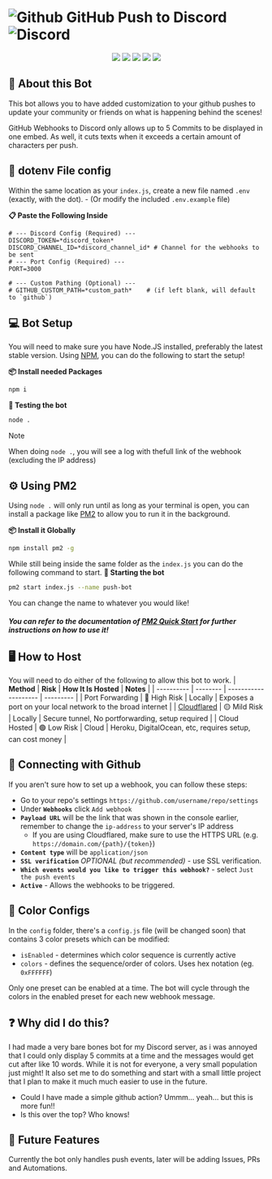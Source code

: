 # ![Github](https://img.icons8.com/?size=35&id=AZOZNnY73haj&format=png&color=000000) GitHub Push to Discord ![Discord](https://img.icons8.com/?size=35&id=6x2kochRVv1E&format=png&color=000000)

<p align="center">
  <img src="https://img.shields.io/badge/Bot Version-v1.0.0-FC79B2?style=for-the-badge" />
  <img src="https://img.shields.io/badge/Discord.JS-v14.21.0-5865F2?style=for-the-badge" />
  <img src="https://img.shields.io/badge/ExpressJS-v5.1.0-000000?style=for-the-badge" />
  <img src="https://img.shields.io/github/license/oatmiwk/github-webhook-discord?style=for-the-badge" />
  <img src="https://img.shields.io/github/actions/workflow/status/oatmiwk/github-webhook-discord/build.yml?style=for-the-badge" />
</p>

## 🤖 About this Bot
This bot allows you to have added customization to your github pushes to update your community or friends on what is happening behind the scenes!

GitHub Webhooks to Discord only allows up to 5 Commits to be displayed in one embed. As well, it cuts texts when it exceeds a certain amount of characters per push.

## 🔐 dotenv File config

Within the same location as your `index.js`, create a new file named `.env` (exactly, with the dot). - (Or modify the included `.env.example` file)

**📋 Paste the Following Inside**

```dotenv
# --- Discord Config (Required) ---
DISCORD_TOKEN=*discord_token*
DISCORD_CHANNEL_ID=*discord_channel_id* # Channel for the webhooks to be sent
# --- Port Config (Required) ---
PORT=3000

# --- Custom Pathing (Optional) ---
# GITHUB_CUSTOM_PATH=*custom_path*    # (if left blank, will default to `github`)
```

## 💻 Bot Setup

You will need to make sure you have Node.JS installed, preferably the latest stable version.
Using [NPM](https://www.npmjs.com/), you can do the following to start the setup!

**📦 Install needed Packages**

```sh
npm i
```

**🧪 Testing the bot**

```sh
node .
```

> [!NOTE]
> When doing `node .`, you will see a log with thefull link of the webhook (excluding the IP address)

## ⚙️ Using PM2

Using `node .` will only run until as long as your terminal is open, you can install a package like [PM2](https://pm2.io/) to allow you to run it in the background.

**📦 Install it Globally**

```sh
npm install pm2 -g
```

While still being inside the same folder as the `index.js` you can do the following command to start.
**🔑 Starting the bot**

```sh
pm2 start index.js --name push-bot
```

You can change the name to whatever you would like!

##### You can refer to the documentation of [PM2 Quick Start](https://pm2.keymetrics.io/docs/usage/quick-start/) for further instructions on how to use it!

## 🖥️ How to Host

You will need to do either of the following to allow this bot to work.
| **Method** | **Risk** | **How It Is Hosted** | **Notes** |
| ---------- | -------- | -------------------- | --------- |
| Port Forwarding | 🔴 High Risk | Locally | Exposes a port on your local network to the broad internet |
| [Cloudflared](https://developers.cloudflare.com/cloudflare-one/connections/connect-networks/downloads/) | 🟡 Mild Risk | Locally | Secure tunnel, No portforwarding, setup required |
| Cloud Hosted | 🟢 Low Risk | Cloud | Heroku, DigitalOcean, etc, requires setup, can cost money |

## 🦑 Connecting with Github

If you aren't sure how to set up a webhook, you can follow these steps:

- Go to your repo's settings `https://github.com/username/repo/settings`
- Under **`Webhooks`** click `Add webhook`
- **`Payload URL`** will be the link that was shown in the console earlier, remember to change the `ip-address` to your server's IP address
  - If you are using Cloudflared, make sure to use the HTTPS URL (e.g. `https://domain.com/{path}/{token}`)
- **`Content type`** will be `application/json`
- **`SSL verification`** _OPTIONAL (but recommended)_ - use SSL verification.
- **`Which events would you like to trigger this webhook?`** - select `Just the push events`
- **`Active`** - Allows the webhooks to be triggered.

## 🎨 Color Configs

In the `config` folder, there's a `config.js` file (will be changed soon) that contains 3 color presets which can be modified:

- `isEnabled` - determines which color sequence is currently active
- `colors` - defines the sequence/order of colors. Uses hex notation (eg. `0xFFFFFF`)

Only one preset can be enabled at a time. The bot will cycle through the colors in the enabled preset for each new webhook message.

## ❓ Why did I do this?
I had made a very bare bones bot for my Discord server, as i was annoyed that I could only display 5 commits at a time and the messages would get cut after like 10 words.
While it is not for everyone, a very small population just might! It also set me to do something and start with a small little project that I plan to make it much much easier to use in the future. 

- Could I have made a simple github action? Ummm... yeah... but this is more fun!!
- Is this over the top? Who knows!


## 📑 Future Features

Currently the bot only handles push events, later will be adding Issues, PRs and Automations.

